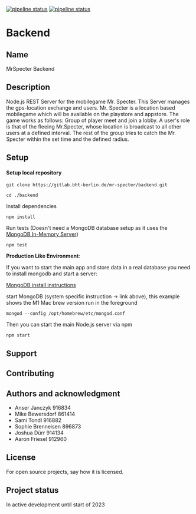 [![pipeline status](../../../badges/main/pipeline.svg)](../../../pipelines/latest)
[![pipeline status](../../../badges/main/coverage.svg)](../../../pipelines/latest)
# Backend


## Name
MrSpecter Backend

## Description
Node.js REST Server for the mobilegame Mr. Specter. This Server manages the gps-location exchange and users.
Mr. Specter is a location based mobilegame which will be available on the playstore and appstore. The game works as follows:
Group of player meet and join a lobby.
A user's role is that of the fleeing Mr.Specter, whose location is broadcast to all other users at a defined interval.
The rest of the group tries to catch the Mr. Specter within the set time and the defined radius.

## Setup

#### Setup local repository
```
git clone https://gitlab.bht-berlin.de/mr-specter/backend.git
```
```
cd ./backend
```

Install dependencies
```
npm install
```


Run tests (Doesn't need a MongoDB database setup as it uses the [MongoDB In-Memory Server](https://github.com/nodkz/mongodb-memory-server))

```
npm test
```

**Production Like Environment**:

If you want to start the main app and store data in a real database you need to install mongodb and start a server:

[MongoDB install instructions](https://www.mongodb.com/docs/manual/administration/install-community/)

start MongoDB (system specific instruction -> link above), this example shows the M1 Mac brew version run in the foreground
```
mongod --config /opt/homebrew/etc/mongod.conf
```

Then you can start the main Node.js server via npm
```
npm start
```

## Support

## Contributing

## Authors and acknowledgment
* Anser Janczyk 916834
* Mike Bewersdorf 861414
* Sami Tondl 916882
* Sophie Brenneisen 896873
* Joshua Dürr 914134
* Aaron Friesel 912960

## License
For open source projects, say how it is licensed.

## Project status
In active development until start of 2023
